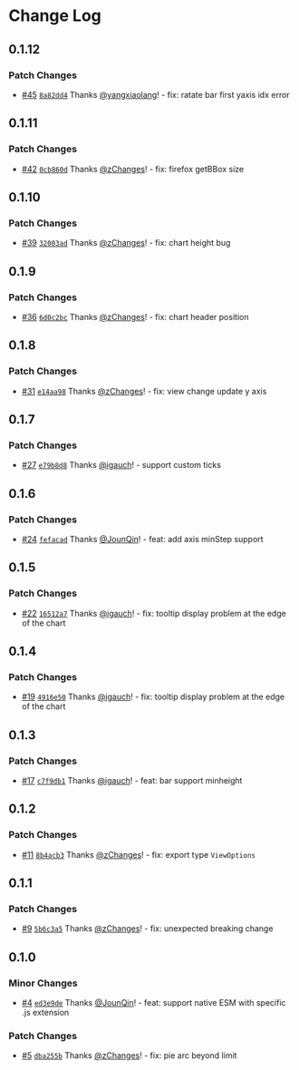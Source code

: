# Change Log

## 0.1.12

### Patch Changes

- [#45](https://github.com/alauda/chart/pull/45) [`8a82dd4`](https://github.com/alauda/chart/commit/8a82dd48b74904599a329698f38b786e73467264) Thanks [@yangxiaolang](https://github.com/yangxiaolang)! - fix: ratate bar first yaxis idx error

## 0.1.11

### Patch Changes

- [#42](https://github.com/alauda/chart/pull/42) [`0cb860d`](https://github.com/alauda/chart/commit/0cb860db87450d9f24b99c087604d944bf6df1d2) Thanks [@zChanges](https://github.com/zChanges)! - fix: firefox getBBox size

## 0.1.10

### Patch Changes

- [#39](https://github.com/alauda/chart/pull/39) [`32003ad`](https://github.com/alauda/chart/commit/32003ad9b3a50a5997b47dfe5aae41fc52011376) Thanks [@zChanges](https://github.com/zChanges)! - fix: chart height bug

## 0.1.9

### Patch Changes

- [#36](https://github.com/alauda/chart/pull/36) [`6d0c2bc`](https://github.com/alauda/chart/commit/6d0c2bcfc49aa79101b05998b5dc71daeb290f86) Thanks [@zChanges](https://github.com/zChanges)! - fix: chart header position

## 0.1.8

### Patch Changes

- [#31](https://github.com/alauda/chart/pull/31) [`e14aa98`](https://github.com/alauda/chart/commit/e14aa98043bbf0e7f29692611c6b476897f40f97) Thanks [@zChanges](https://github.com/zChanges)! - fix: view change update y axis

## 0.1.7

### Patch Changes

- [#27](https://github.com/alauda/chart/pull/27) [`e79b8d8`](https://github.com/alauda/chart/commit/e79b8d87f1ecf58b34de1e648e817ef9724eb9c5) Thanks [@igauch](https://github.com/igauch)! - support custom ticks

## 0.1.6

### Patch Changes

- [#24](https://github.com/alauda/chart/pull/24) [`fefacad`](https://github.com/alauda/chart/commit/fefacad1d7f7693a38547b27ec74c2fa69bef394) Thanks [@JounQin](https://github.com/JounQin)! - feat: add axis minStep support

## 0.1.5

### Patch Changes

- [#22](https://github.com/alauda/chart/pull/22) [`16512a7`](https://github.com/alauda/chart/commit/16512a7237a2fa9a7aef64ddffdc4f3370051af8) Thanks [@igauch](https://github.com/igauch)! - fix: tooltip display problem at the edge of the chart

## 0.1.4

### Patch Changes

- [#19](https://github.com/alauda/chart/pull/19) [`4916e50`](https://github.com/alauda/chart/commit/4916e508b103b14585cb6cf7cf44c07cd224c85b) Thanks [@igauch](https://github.com/igauch)! - fix: tooltip display problem at the edge of the chart

## 0.1.3

### Patch Changes

- [#17](https://github.com/alauda/chart/pull/17) [`c7f9db1`](https://github.com/alauda/chart/commit/c7f9db1bc6f0fb3196bf2949245f90301ece229f) Thanks [@igauch](https://github.com/igauch)! - feat: bar support minheight

## 0.1.2

### Patch Changes

- [#11](https://github.com/alauda/chart/pull/11) [`8b4acb3`](https://github.com/alauda/chart/commit/8b4acb394eaa6efaf2e78f9de54fd315b7c44db3) Thanks [@zChanges](https://github.com/zChanges)! - fix: export type `ViewOptions`

## 0.1.1

### Patch Changes

- [#9](https://github.com/alauda/chart/pull/9) [`5b6c3a5`](https://github.com/alauda/chart/commit/5b6c3a5acbc315594d70a0af44a4ba5e8a89fc89) Thanks [@zChanges](https://github.com/zChanges)! - fix: unexpected breaking change

## 0.1.0

### Minor Changes

- [#4](https://github.com/alauda/chart/pull/4) [`ed3e9de`](https://github.com/alauda/chart/commit/ed3e9de6385e938016c63a9344c6bba601572659) Thanks [@JounQin](https://github.com/JounQin)! - feat: support native ESM with specific .js extension

### Patch Changes

- [#5](https://github.com/alauda/chart/pull/5) [`dba255b`](https://github.com/alauda/chart/commit/dba255bca63a29eb35da6883d88742d4b1c8e528) Thanks [@zChanges](https://github.com/zChanges)! - fix: pie arc beyond limit
